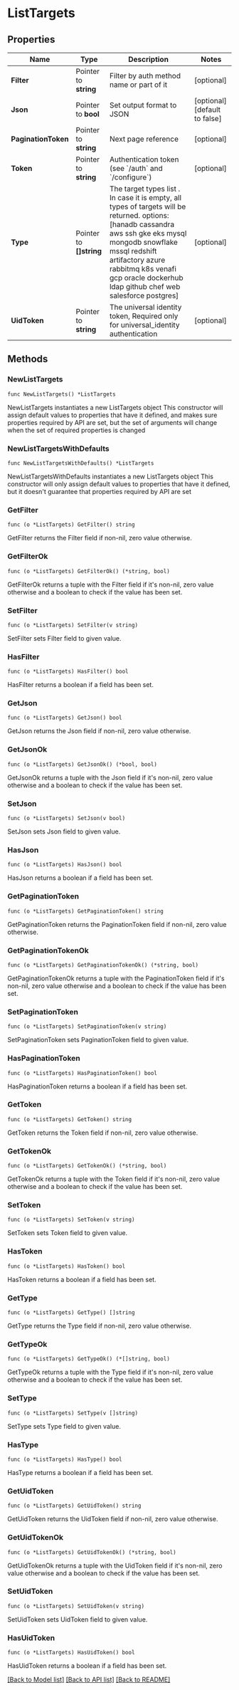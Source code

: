 # ListTargets

## Properties

Name | Type | Description | Notes
------------ | ------------- | ------------- | -------------
**Filter** | Pointer to **string** | Filter by auth method name or part of it | [optional] 
**Json** | Pointer to **bool** | Set output format to JSON | [optional] [default to false]
**PaginationToken** | Pointer to **string** | Next page reference | [optional] 
**Token** | Pointer to **string** | Authentication token (see &#x60;/auth&#x60; and &#x60;/configure&#x60;) | [optional] 
**Type** | Pointer to **[]string** | The target types list . In case it is empty, all types of targets will be returned. options: [hanadb cassandra aws ssh gke eks mysql mongodb snowflake mssql redshift artifactory azure rabbitmq k8s venafi gcp oracle dockerhub ldap github chef web salesforce postgres] | [optional] 
**UidToken** | Pointer to **string** | The universal identity token, Required only for universal_identity authentication | [optional] 

## Methods

### NewListTargets

`func NewListTargets() *ListTargets`

NewListTargets instantiates a new ListTargets object
This constructor will assign default values to properties that have it defined,
and makes sure properties required by API are set, but the set of arguments
will change when the set of required properties is changed

### NewListTargetsWithDefaults

`func NewListTargetsWithDefaults() *ListTargets`

NewListTargetsWithDefaults instantiates a new ListTargets object
This constructor will only assign default values to properties that have it defined,
but it doesn't guarantee that properties required by API are set

### GetFilter

`func (o *ListTargets) GetFilter() string`

GetFilter returns the Filter field if non-nil, zero value otherwise.

### GetFilterOk

`func (o *ListTargets) GetFilterOk() (*string, bool)`

GetFilterOk returns a tuple with the Filter field if it's non-nil, zero value otherwise
and a boolean to check if the value has been set.

### SetFilter

`func (o *ListTargets) SetFilter(v string)`

SetFilter sets Filter field to given value.

### HasFilter

`func (o *ListTargets) HasFilter() bool`

HasFilter returns a boolean if a field has been set.

### GetJson

`func (o *ListTargets) GetJson() bool`

GetJson returns the Json field if non-nil, zero value otherwise.

### GetJsonOk

`func (o *ListTargets) GetJsonOk() (*bool, bool)`

GetJsonOk returns a tuple with the Json field if it's non-nil, zero value otherwise
and a boolean to check if the value has been set.

### SetJson

`func (o *ListTargets) SetJson(v bool)`

SetJson sets Json field to given value.

### HasJson

`func (o *ListTargets) HasJson() bool`

HasJson returns a boolean if a field has been set.

### GetPaginationToken

`func (o *ListTargets) GetPaginationToken() string`

GetPaginationToken returns the PaginationToken field if non-nil, zero value otherwise.

### GetPaginationTokenOk

`func (o *ListTargets) GetPaginationTokenOk() (*string, bool)`

GetPaginationTokenOk returns a tuple with the PaginationToken field if it's non-nil, zero value otherwise
and a boolean to check if the value has been set.

### SetPaginationToken

`func (o *ListTargets) SetPaginationToken(v string)`

SetPaginationToken sets PaginationToken field to given value.

### HasPaginationToken

`func (o *ListTargets) HasPaginationToken() bool`

HasPaginationToken returns a boolean if a field has been set.

### GetToken

`func (o *ListTargets) GetToken() string`

GetToken returns the Token field if non-nil, zero value otherwise.

### GetTokenOk

`func (o *ListTargets) GetTokenOk() (*string, bool)`

GetTokenOk returns a tuple with the Token field if it's non-nil, zero value otherwise
and a boolean to check if the value has been set.

### SetToken

`func (o *ListTargets) SetToken(v string)`

SetToken sets Token field to given value.

### HasToken

`func (o *ListTargets) HasToken() bool`

HasToken returns a boolean if a field has been set.

### GetType

`func (o *ListTargets) GetType() []string`

GetType returns the Type field if non-nil, zero value otherwise.

### GetTypeOk

`func (o *ListTargets) GetTypeOk() (*[]string, bool)`

GetTypeOk returns a tuple with the Type field if it's non-nil, zero value otherwise
and a boolean to check if the value has been set.

### SetType

`func (o *ListTargets) SetType(v []string)`

SetType sets Type field to given value.

### HasType

`func (o *ListTargets) HasType() bool`

HasType returns a boolean if a field has been set.

### GetUidToken

`func (o *ListTargets) GetUidToken() string`

GetUidToken returns the UidToken field if non-nil, zero value otherwise.

### GetUidTokenOk

`func (o *ListTargets) GetUidTokenOk() (*string, bool)`

GetUidTokenOk returns a tuple with the UidToken field if it's non-nil, zero value otherwise
and a boolean to check if the value has been set.

### SetUidToken

`func (o *ListTargets) SetUidToken(v string)`

SetUidToken sets UidToken field to given value.

### HasUidToken

`func (o *ListTargets) HasUidToken() bool`

HasUidToken returns a boolean if a field has been set.


[[Back to Model list]](../README.md#documentation-for-models) [[Back to API list]](../README.md#documentation-for-api-endpoints) [[Back to README]](../README.md)


